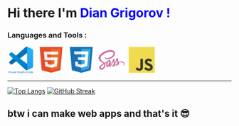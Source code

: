 <h1>Hi there I'm <span style="color: blue;">Dian Grigorov !</span></h1>

<h3> Languages and Tools :</h3>

  <div>
     <img src="https://github.com/devicons/devicon/blob/master/icons/vscode/vscode-original-wordmark.svg" title="VS Code" alt="VS Code" width="60" height="60"/>&nbsp;
     <img src="https://github.com/devicons/devicon/blob/master/icons/html5/html5-original.svg" title="HTML" alt="HTML" width="60" height="60"/>&nbsp;
     <img src="https://github.com/devicons/devicon/blob/master/icons/css3/css3-original.svg" title="CSS" alt="CSS" width="60" height="60"/>&nbsp;
     <img src="https://github.com/devicons/devicon/blob/master/icons/sass/sass-original.svg" title="SAAS" alt="SAAS" width="60" height="60"/>&nbsp;
     <img src="https://github.com/devicons/devicon/blob/master/icons/javascript/javascript-original.svg" title="JavaScript" alt="JavaScript" width="60" height="60"/>&nbsp;
  </div>
  
---
  
[![Top Langs](https://github-readme-stats.vercel.app/api/top-langs/?username=dianGrigorov&layout=donut-vertical&theme=tokyonight&hide=c%23&border_radius=20&border_color=70A5FD)](https://github.com/anuraghazra/github-readme-stats) [![GitHub Streak](https://streak-stats.demolab.com?user=dianGrigorov&theme=tokyonight&border_radius=20&date_format=n%2Fj%5B%2FY%5D&card_width=400&border=70A5FD)](https://git.io/streak-stats)

<h2>btw i can make web apps and that's it 😎 </h2>
 
<img src="https://komarev.com/ghpvc/?username=dianGrigorov&style=flat-square&color=blue" alt=""/>




<!--
**dianGrigorov/dianGrigorov** is a ✨ _special_ ✨ repository because its `README.md` (this file) appears on your GitHub profile.

Here are some ideas to get you started:

- 🔭 I’m currently working on ...
- 🌱 I’m currently learning ...
- 👯 I’m looking to collaborate on ...
- 🤔 I’m looking for help with ...
- 💬 Ask me about ...
- 📫 How to reach me: ...
- 😄 Pronouns: ...
- ⚡ Fun fact: ...
-->
